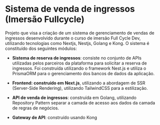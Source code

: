 # Sistema de venda de ingressos (Imersão Fullcycle)

Projeto que visa a criação de um sistema de gerenciamento de vendas de ingressos desenvolvido durante o curso de imersão Full Cycle Dev, utilizando tecnologias como Nextjs, Nestjs, Golang e Kong. O sistema é constituído dos seguintes módulos:

- **Sistema de reserva de ingressos**: consiste no conjunto de APIs utilizadas pelos parceiros da plataforma para solicitar a reserva de ingressos. Foi construída utilizando o framework Nest.js e utiliza o PrismaORM para o gerenciamento dos bancos de dados da aplicação.

- **Frontend: construído em Next.js**, utilizando a abordagem de SSR (Server-Side Rendering), utilizando TailwindCSS para a estilização.

- **API de venda de ingressos**: construída em Golang, utilizando Repository Pattern separar a camada de acesso aos dados da camada de regras de negócios.

- **Gateway de API**: construído usando Kong
